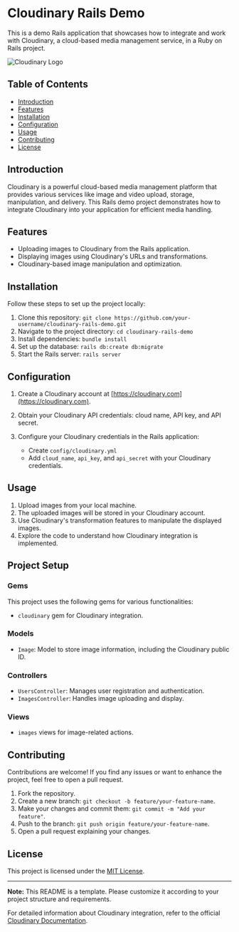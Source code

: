 
# Cloudinary Rails Demo

This is a demo Rails application that showcases how to integrate and work with Cloudinary, a cloud-based media management service, in a Ruby on Rails project.

![Cloudinary Logo](https://res.cloudinary.com/cloudinary/image/upload/c_scale,w_150/v1/logo/for_white_bg/cloudinary_logo_for_white_bg.png)

## Table of Contents

- [Introduction](#introduction)
- [Features](#features)
- [Installation](#installation)
- [Configuration](#configuration)
- [Usage](#usage)
- [Contributing](#contributing)
- [License](#license)

## Introduction

Cloudinary is a powerful cloud-based media management platform that provides various services like image and video upload, storage, manipulation, and delivery. This Rails demo project demonstrates how to integrate Cloudinary into your application for efficient media handling.

## Features

- Uploading images to Cloudinary from the Rails application.
- Displaying images using Cloudinary's URLs and transformations.
- Cloudinary-based image manipulation and optimization.

## Installation

Follow these steps to set up the project locally:

1. Clone this repository: `git clone https://github.com/your-username/cloudinary-rails-demo.git`
2. Navigate to the project directory: `cd cloudinary-rails-demo`
3. Install dependencies: `bundle install`
4. Set up the database: `rails db:create db:migrate`
5. Start the Rails server: `rails server`

## Configuration

1. Create a Cloudinary account at [https://cloudinary.com](https://cloudinary.com).
2. Obtain your Cloudinary API credentials: cloud name, API key, and API secret.
3. Configure your Cloudinary credentials in the Rails application:

   - Create `config/cloudinary.yml` 
   - Add `cloud_name`, `api_key`, and `api_secret` with your Cloudinary credentials.

## Usage

1. Upload images from your local machine.
2. The uploaded images will be stored in your Cloudinary account.
3. Use Cloudinary's transformation features to manipulate the displayed images.
4. Explore the code to understand how Cloudinary integration is implemented.

## Project Setup

### Gems

This project uses the following gems for various functionalities:

- `cloudinary` gem for Cloudinary integration.


### Models

- `Image`: Model to store image information, including the Cloudinary public ID.

### Controllers

- `UsersController`: Manages user registration and authentication.
- `ImagesController`: Handles image uploading and display.

### Views

- `images` views for image-related actions.

## Contributing

Contributions are welcome! If you find any issues or want to enhance the project, feel free to open a pull request.

1. Fork the repository.
2. Create a new branch: `git checkout -b feature/your-feature-name`.
3. Make your changes and commit them: `git commit -m "Add your feature"`.
4. Push to the branch: `git push origin feature/your-feature-name`.
5. Open a pull request explaining your changes.

## License

This project is licensed under the [MIT License](LICENSE).

---

**Note:** This README is a template. Please customize it according to your project structure and requirements.

For detailed information about Cloudinary integration, refer to the official [Cloudinary Documentation](https://cloudinary.com/documentation/rails_integration).
